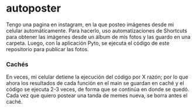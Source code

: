 # autoposter
Tengo una pagina en instagram, en la que posteo imágenes desde mi celular automáticamente.
Para hacerlo, uso automatizaciones de Shortcuts para obtener las imágenes desde un álbum de mis fotos y las guardo en una carpeta. Luego, con la aplicación Pyto, se ejecuta el código de este repositorio para publicar las fotos.

### Cachés
En veces, mi celular detiene la ejecución del código por X razón; por lo que ahora los resultados de cada función en el main se guardan en caché y el código se ejecuta 2-3 veces, de forma que se continúa en donde se quedó.  
Cada vez que quiero postear una tanda de memes nueva, se borra antes el caché.
